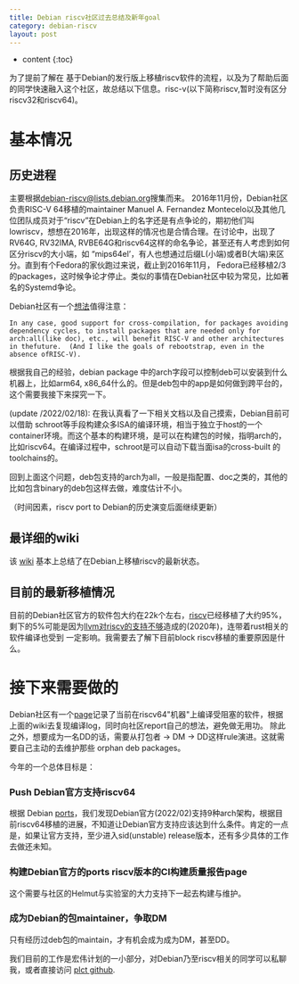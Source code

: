 ```yaml
---
title: Debian riscv社区过去总结及新年goal
category: debian-riscv
layout: post
---
```

* content
{:toc}

为了提前了解在 基于Debian的发行版上移植riscv软件的流程，以及为了帮助后面的同学快速融入这个社区，故总结以下信息。risc-v(以下简称riscv,暂时没有区分riscv32和riscv64)。  

# 基本情况
## 历史进程
主要根据[debian-riscv@lists.debian.org](https://lists.debian.org/debian-riscv/)搜集而来。
2016年11月份，Debian社区负责RISC-V 64移植的maintainer Manuel A. Fernandez Montecelo以及其他几位团队成员对于“riscv”在Debian上的名字还是有点争论的，期初他们叫lowriscv，想想在2016年，出现这样的情况也是合情合理。在讨论中，出现了RV64G, RV32IMA, RVBE64G和riscv64这样的命名争论，甚至还有人考虑到如何区分riscv的大小端，如 “mips64el’，有人也想通过后缀L(小端)或者B(大端)来区分。直到有个Fedora的家伙跑过来说，截止到2016年11月， Fedora已经移植2/3的packages，这时候争论才停止。类似的事情在Debian社区中较为常见，比如著名的Systemd争论。

Debian社区有一个[想法](https://lists.debian.org/debian-riscv/2017/11/msg00000.html)值得注意：

    In any case, good support for cross-compilation, for packages avoiding dependency cycles, to install packages that are needed only for arch:all(like doc), etc., will benefit RISC-V and other architectures in thefuture.  (And I like the goals of rebootstrap, even in the absence ofRISC-V).

根据我自己的经验，debian package 中的arch字段可以控制deb可以安装到什么机器上，比如arm64, x86_64什么的。但是deb包中的app是如何做到跨平台的，这个需要我接下来探究一下。

(update /2022/02/18): 在我认真看了一下相关文档以及自己摸索，Debian目前可以借助 schroot等手段构建众多ISA的编译环境，相当于独立于host的一个container环境。而这个基本的构建环境，是可以在构建包的时候，指明arch的，比如riscv64。在编译过程中，schroot是可以自动下载当面isa的cross-built 的toolchains的。

回到上面这个问题，deb包支持的arch为all，一般是指配置、doc之类的，其他的比如包含binary的deb包这样去做，难度估计不小。

（时间因素，riscv port to Debian的历史演变后面继续更新）

## 最详细的wiki
该 [wiki](https://wiki.debian.org/RISC-V#) 基本上总结了在Debian上移植riscv的最新状态。

## 目前的最新移植情况
目前的Debian社区官方的软件包大约在22k个左右，[riscv](https://wiki.debian.org/RISC-V#What_are_the_goals_of_this_project_in_particular.3F)已经移植了大约95%，剩下的5%可能是因为[llvm对riscv的支持不够](https://cloud.tencent.com/developer/article/1578935)造成的(2020年)，连带着rust相关的软件编译也受到
一定影响。我需要去了解下目前block riscv移植的重要原因是什么。

# 接下来需要做的
Debian社区有一个[page](https://udd.debian.org/cgi-bin/ftbfs.cgi?arch=riscv64)记录了当前在riscv64"机器"上编译受阻塞的软件，根据上面的wiki去复现编译log，同时向社区report自己的想法，避免做无用功。
除此之外，想要成为一名DD的话，需要从打包者  -> DM -> DD这样rule演进。这就需要自己主动的去维护那些 orphan deb packages。

今年的一个总体目标是：

### Push Debian官方支持riscv64
根据 Debian [ports](https://www.debian.org/ports/)，我们发现Debian官方(2022/02)支持9种arch架构，根据目前riscv64移植的进展，不知道让Debian官方支持应该达到什么条件。肯定的一点是，如果让官方支持，至少进入sid(unstable) release版本，还有多少具体的工作去做还未知。

### 构建Debian官方的ports riscv版本的CI构建质量报告page
这个需要与社区的Helmut与实验室的大力支持下一起去构建与维护。

### 成为Debian的包maintainer，争取DM
只有经历过deb包的maintain，才有机会成为成为DM，甚至DD。

我们目前的工作是宏伟计划的一小部分，对Debian乃至riscv相关的同学可以私聊我，或者直接访问 [plct github](https://github.com/plctlab/PLCT-Weekly/blob/master/PLCT-Roadmap-2022.md).